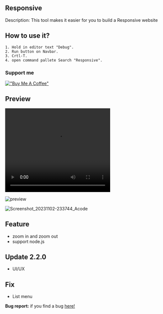 ## **Responsive**
Description: This tool makes it easier for you to build a Responsive website 

## **How to use it?**
```
1. Hold in editor text "Debug".
2. Run button on Navbar.
3. Crtl-T.
4. open command pallete Search "Responsive".
```

### Support me
[!["Buy Me A Coffee"](https://www.buymeacoffee.com/assets/img/custom_images/orange_img.png)](https://www.buymeacoffee.com/cubarabara)

## **Preview**
<video src="https://github.com/cubarabara/Responsive-tools-acode/assets/36744420/4665e363-493c-4be0-9f25-8cc263b24603" height="270" width="340" controls></video>

![preview](https://github.com/cubarabara/Responsive-tools-acode/assets/36744420/48105c66-8417-41df-9dad-f6bbeeb2e034)

![Screenshot_20231102-233744_Acode](https://github.com/cubarabara/Responsive-tools-acode/assets/36744420/483f93ac-5431-46a3-8927-19f935bea5b4)


## Feature
* zoom in and zoom out
* support node.js

## Update 2.2.0
* UI/UX

## Fix
* List menu

**Bug report:** if you find a bug [here!](https://github.com/cubarabara/Responsive-tools-acode)
